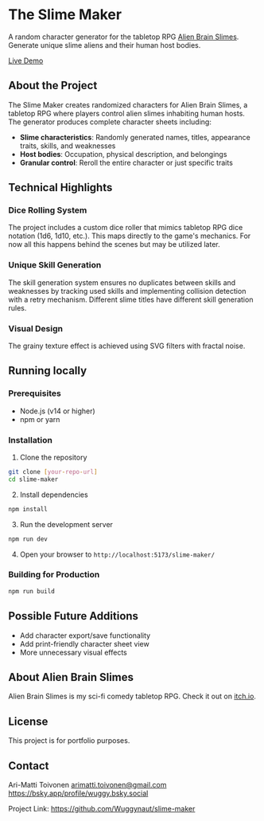 # The Slime Maker

A random character generator for the tabletop RPG [Alien Brain Slimes](https://wuggy.itch.io/alien-brain-slimes). Generate unique slime aliens and their human host bodies.

[Live Demo](https://wuggynaut.github.io/slime-maker/)

## About the Project

The Slime Maker creates randomized characters for Alien Brain Slimes, a tabletop RPG where players control alien slimes inhabiting human hosts.
The generator produces complete character sheets including:

- **Slime characteristics**: Randomly generated names, titles, appearance traits, skills, and weaknesses
- **Host bodies**: Occupation, physical description, and belongings
- **Granular control**: Reroll the entire character or just specific traits

## Technical Highlights

### Dice Rolling System
The project includes a custom dice roller that mimics tabletop RPG dice notation (1d6, 1d10, etc.). This maps directly to the game's mechanics. For now all this happens behind the scenes but may be utilized later.

### Unique Skill Generation
The skill generation system ensures no duplicates between skills and weaknesses by tracking used skills and implementing collision detection with a retry mechanism. Different slime titles have different skill generation rules.

### Visual Design
The grainy texture effect is achieved using SVG filters with fractal noise.

## Running locally

### Prerequisites
- Node.js (v14 or higher)
- npm or yarn

### Installation

1. Clone the repository
```bash
git clone [your-repo-url]
cd slime-maker
```

2. Install dependencies
```bash
npm install
```

3. Run the development server
```bash
npm run dev
```

4. Open your browser to `http://localhost:5173/slime-maker/`

### Building for Production
```bash
npm run build
```

## Possible Future Additions

- Add character export/save functionality
- Add print-friendly character sheet view
- More unnecessary visual effects

## About Alien Brain Slimes

Alien Brain Slimes is my sci-fi comedy tabletop RPG. Check it out on [itch.io](https://wuggy.itch.io/alien-brain-slimes).

## License

This project is for portfolio purposes.

## Contact

Ari-Matti Toivonen
arimatti.toivonen@gmail.com
https://bsky.app/profile/wuggy.bsky.social

Project Link: https://github.com/Wuggynaut/slime-maker
